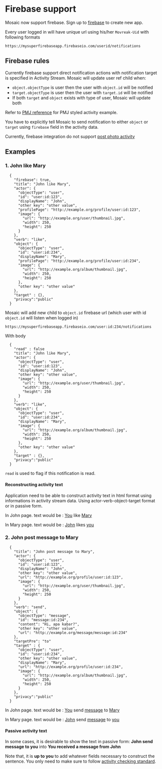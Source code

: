 
Firebase support
=========

Mosaic now support firebase. Sign up to [firebase](https://www.firebase.com/) to create new app.

Every user logged in will have unique url using his/her `Movreak-Uid` with following formats

```
https://mysuperfirebaseapp.firebaseio.com/userid/notifications
```

## Firebase rules

Currently firebase support direct notification actions with notification target is specified in Activity Stream. Mosaic will update user ref child when: 

* `object.objectType` is user then the user with `object.id` will be notified
* `target.objectType` is user then the user with `target.id` will be notified
* If both `target` and `object` exists with type of user, Mosaic will update both

Refer to [PMJ reference](pmj.md) for PMJ styled activity example.

You have to explicitly tell Mosaic to send notification to either `object` or `target` using `firebase` field in the activity data. 

Currently, firebase integration do not support [post photo activity](photo.md)

## Examples

### 1. John like Mary

```
  {
    "firebase": true,
    "title": "John like Mary", 
    "actor": {
      "objectType": "user",
      "id": "user:id:123",
      "displayName": "John",
      "other key": "other value",
      "profilePage": "http://example.org/profile/user:id:123",
      "image": {
        "url": "http://example.org/user/thumbnail.jpg",
        "width": 250,
        "height": 250
      }
    },
    "verb": "like",
    "object": {
      "objectType": "user",
      "id": "user:id:234",
      "displayName": "Mary",
      "profilePage": "http://example.org/profile/user:id:234",
      "image": {
        "url": "http://example.org/album/thumbnail.jpg",
        "width": 250,
        "height": 250
      },
      "other key": "other value"
    },
    "target" : {},
    "privacy":"public"
  }
```

Mosaic will add new child to `object.id` firebase url (which user with id `object.id` will listen when logged in)

```
https://mysuperfirebaseapp.firebaseio.com/user:id:234/notifications
```

With body

```
  {
    "read" : false
    "title": "John like Mary",
    "actor": {
      "objectType": "user",
      "id": "user:id:123",
      "displayName": "John",
      "other key": "other value",
      "image": {
        "url": "http://example.org/user/thumbnail.jpg",
        "width": 250,
        "height": 250
      }
    },
    "verb": "like",
    "object": {
      "objectType": "user",
      "id": "user:id:234",
      "displayName": "Mary",
      "image": {
        "url": "http://example.org/album/thumbnail.jpg",
        "width": 250,
        "height": 250
      },
      "other key": "other value"
    },
    "target" : {},
    "privacy":"public"
  }
```

`read` is used to flag if this notification is read.

#### Reconstructing activity text

Application need to be able to construct activity text in html format using informations in activity stream data. Using actor-verb-object-target format or in passive form.

In John page. text would be : [You](http://example.org/profile/user:id:123) like [Mary](http://example.org/profile/user:id:234)

In Mary page. text would be : [John](http://example.org/profile/user:id:123) likes [you](http://example.org/profile/user:id:234)

### 2. John post message to Mary

```
  {
    "title": "John post message to Mary",
    "actor": {
      "objectType": "user",
      "id": "user:id:123",
      "displayName": "John",
      "other key": "other value",
      "url": "http://example.org/profile/user:id:123",
      "image": {
        "url": "http://example.org/user/thumbnail.jpg",
        "width": 250,
        "height": 250
      }
    },
    "verb": "send",
    "object": {
      "objectType": "message",
      "id": "message:id:234",
      "content": "Hi, apa kabar?",
      "other key": "other value",
      "url": "http://example.org/message/message:id:234"
    },
    "targetPre": "to" 
    "target" : {
      "objectType": "user",
      "id": "user:id:234",
      "other key": "other value",
      "displayName": "Mary",
      "url": "http://example.org/profile/user:id:234",
      "image": {
        "url": "http://example.org/album/thumbnail.jpg",
        "width": 250,
        "height": 250
      }
    },
    "privacy":"public"
  }
```

In John page. text would be : [You](http://example.org/profile/user:id:123) send [message](http://example.org/message/message:id:234) to [Mary](http://example.org/profile/user:id:234)

In Mary page. text would be : [John](http://example.org/profile/user:id:123) send [message](http://example.org/message/message:id:234) to [you](http://example.org/profile/user:id:234)

#### Passive activity text

In some cases, it is desirable to show the text in passive form: **John send message to you** into **You received a message from John** 

Note that, it is **up to you** to add whatever fields necessary to construct the sentence. You only need to make sure to follow [activity checking standard](activitycheck.md).
